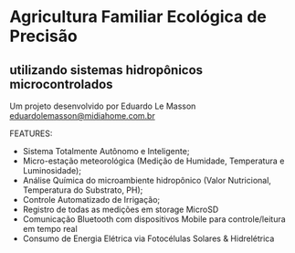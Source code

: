 # Agricultura Familiar Ecológica de Precisão
## utilizando sistemas hidropônicos microcontrolados

Um projeto desenvolvido por Eduardo Le Masson <eduardolemasson@midiahome.com.br>

FEATURES:

  - Sistema Totalmente Autônomo e Inteligente;
  - Micro-estação meteorológica (Medição de Humidade, Temperatura e Luminosidade);
  - Análise Química do microambiente hidropônico (Valor Nutricional, Temperatura do Substrato, PH);
  - Controle Automatizado de Irrigação;
  - Registro de todas as medições em storage MicroSD
  - Comunicação Bluetooth com dispositivos Mobile para controle/leitura em tempo real
  - Consumo de Energia Elétrica via Fotocélulas Solares & Hidrelétrica